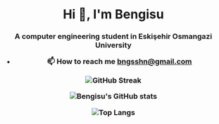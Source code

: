 <h1 align="center">Hi 👋, I'm Bengisu</h8>
<h3 align="center">A computer engineering student in Eskişehir Osmangazi University</h10>

- 📫 How to reach me **bngsshn@gmail.com**

![GitHub Streak](https://streak-stats.demolab.com/?user=sudecakmak&theme=chartreuse-dark)

![Bengisu's GitHub stats](https://github-readme-stats.vercel.app/api?username=bengisu-sahin&show_icons=true&theme=chartreuse-dark)

![Top Langs](https://github-readme-stats.vercel.app/api/top-langs/?username=bengisu-sahin&layout=compact&theme=chartreuse-dark)
